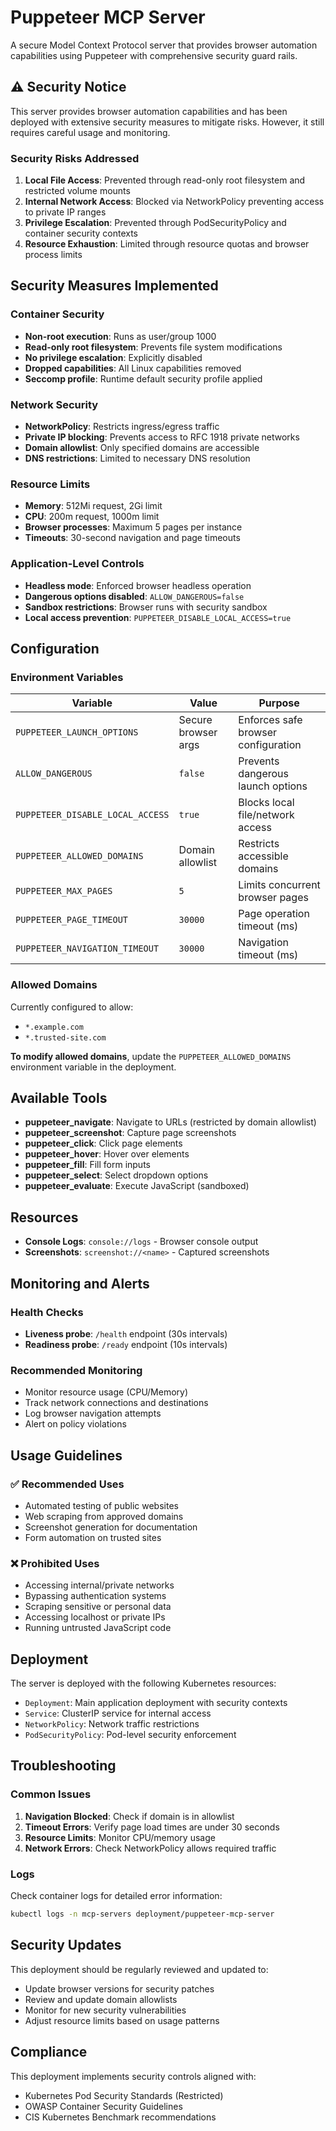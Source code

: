 # Puppeteer MCP Server

A secure Model Context Protocol server that provides browser automation capabilities using Puppeteer with comprehensive security guard rails.

## ⚠️ Security Notice

This server provides browser automation capabilities and has been deployed with extensive security measures to mitigate risks. However, it still requires careful usage and monitoring.

### Security Risks Addressed

1. **Local File Access**: Prevented through read-only root filesystem and restricted volume mounts
2. **Internal Network Access**: Blocked via NetworkPolicy preventing access to private IP ranges
3. **Privilege Escalation**: Prevented through PodSecurityPolicy and container security contexts
4. **Resource Exhaustion**: Limited through resource quotas and browser process limits

## Security Measures Implemented

### Container Security
- **Non-root execution**: Runs as user/group 1000
- **Read-only root filesystem**: Prevents file system modifications
- **No privilege escalation**: Explicitly disabled
- **Dropped capabilities**: All Linux capabilities removed
- **Seccomp profile**: Runtime default security profile applied

### Network Security
- **NetworkPolicy**: Restricts ingress/egress traffic
- **Private IP blocking**: Prevents access to RFC 1918 private networks
- **Domain allowlist**: Only specified domains are accessible
- **DNS restrictions**: Limited to necessary DNS resolution

### Resource Limits
- **Memory**: 512Mi request, 2Gi limit
- **CPU**: 200m request, 1000m limit
- **Browser processes**: Maximum 5 pages per instance
- **Timeouts**: 30-second navigation and page timeouts

### Application-Level Controls
- **Headless mode**: Enforced browser headless operation
- **Dangerous options disabled**: `ALLOW_DANGEROUS=false`
- **Sandbox restrictions**: Browser runs with security sandbox
- **Local access prevention**: `PUPPETEER_DISABLE_LOCAL_ACCESS=true`

## Configuration

### Environment Variables

| Variable | Value | Purpose |
|----------|-------|---------|
| `PUPPETEER_LAUNCH_OPTIONS` | Secure browser args | Enforces safe browser configuration |
| `ALLOW_DANGEROUS` | `false` | Prevents dangerous launch options |
| `PUPPETEER_DISABLE_LOCAL_ACCESS` | `true` | Blocks local file/network access |
| `PUPPETEER_ALLOWED_DOMAINS` | Domain allowlist | Restricts accessible domains |
| `PUPPETEER_MAX_PAGES` | `5` | Limits concurrent browser pages |
| `PUPPETEER_PAGE_TIMEOUT` | `30000` | Page operation timeout (ms) |
| `PUPPETEER_NAVIGATION_TIMEOUT` | `30000` | Navigation timeout (ms) |

### Allowed Domains

Currently configured to allow:
- `*.example.com`
- `*.trusted-site.com`

**To modify allowed domains**, update the `PUPPETEER_ALLOWED_DOMAINS` environment variable in the deployment.

## Available Tools

- **puppeteer_navigate**: Navigate to URLs (restricted by domain allowlist)
- **puppeteer_screenshot**: Capture page screenshots
- **puppeteer_click**: Click page elements
- **puppeteer_hover**: Hover over elements
- **puppeteer_fill**: Fill form inputs
- **puppeteer_select**: Select dropdown options
- **puppeteer_evaluate**: Execute JavaScript (sandboxed)

## Resources

- **Console Logs**: `console://logs` - Browser console output
- **Screenshots**: `screenshot://<name>` - Captured screenshots

## Monitoring and Alerts

### Health Checks
- **Liveness probe**: `/health` endpoint (30s intervals)
- **Readiness probe**: `/ready` endpoint (10s intervals)

### Recommended Monitoring
- Monitor resource usage (CPU/Memory)
- Track network connections and destinations
- Log browser navigation attempts
- Alert on policy violations

## Usage Guidelines

### ✅ Recommended Uses
- Automated testing of public websites
- Web scraping from approved domains
- Screenshot generation for documentation
- Form automation on trusted sites

### ❌ Prohibited Uses
- Accessing internal/private networks
- Bypassing authentication systems
- Scraping sensitive or personal data
- Accessing localhost or private IPs
- Running untrusted JavaScript code

## Deployment

The server is deployed with the following Kubernetes resources:
- `Deployment`: Main application deployment with security contexts
- `Service`: ClusterIP service for internal access
- `NetworkPolicy`: Network traffic restrictions
- `PodSecurityPolicy`: Pod-level security enforcement

## Troubleshooting

### Common Issues

1. **Navigation Blocked**: Check if domain is in allowlist
2. **Timeout Errors**: Verify page load times are under 30 seconds
3. **Resource Limits**: Monitor CPU/memory usage
4. **Network Errors**: Check NetworkPolicy allows required traffic

### Logs

Check container logs for detailed error information:
```bash
kubectl logs -n mcp-servers deployment/puppeteer-mcp-server
```

## Security Updates

This deployment should be regularly reviewed and updated to:
- Update browser versions for security patches
- Review and update domain allowlists
- Monitor for new security vulnerabilities
- Adjust resource limits based on usage patterns

## Compliance

This deployment implements security controls aligned with:
- Kubernetes Pod Security Standards (Restricted)
- OWASP Container Security Guidelines
- CIS Kubernetes Benchmark recommendations
